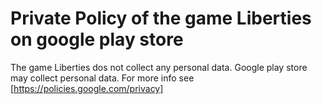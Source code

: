# Private Policy of the game Liberties on google play store
The game Liberties dos not collect any personal data. Google play store may collect personal data. For more info see [https://policies.google.com/privacy]

